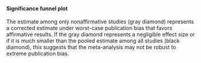 #### Significance funnel plot

The estimate among only nonaffirmative studies (gray diamond) represents a corrected estimate under worst-case publication bias that favors affirmative results. If the gray diamond represents a negligible effect size or if it is much smaller than the pooled estimate among all studies (black diamond), this suggests that the meta-analysis may not be robust to extreme publication bias.
